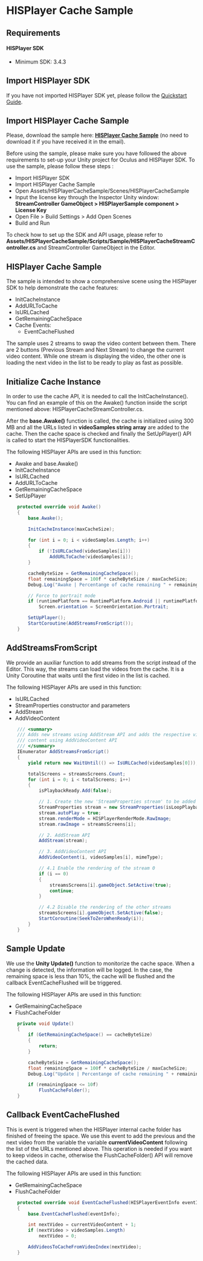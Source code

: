 # HISPlayer Cache Sample

## Requirements

#### HISPlayer SDK
- Minimum SDK: 3.4.3

## Import HISPlayer SDK
If you have not imported HISPlayer SDK yet, please follow the [Quickstart Guide](./setup-guide.md).

## Import HISPlayer Cache Sample
Please, download the sample here: [**HISPlayer Cache Sample**](https://downloads.hisplayer.com/Unity/AllPlatforms/HISPlayer_Cache_Sample.unitypackage) (no need to download it if you have received it in the email). 

Before using the sample, please make sure you have followed the above requirements to set-up your Unity project for Oculus and HISPlayer SDK. To use the sample, please follow these steps :
  - Import HISPlayer SDK
  - Import HISPlayer Cache Sample
  - Open Assets/HISPlayerCacheSample/Scenes/HISPlayerCacheSample
  - Input the license key through the Inspector Unity window: **StreamController GameObject > HISPlayerSample component > License Key**
  - Open File > Build Settings > Add Open Scenes
  - Build and Run

To check how to set up the SDK and API usage, please refer to **Assets/HISPlayerCacheSample/Scripts/Sample/HISPlayerCacheStreamController.cs** and StreamController GameObject in the Editor.


## HISPlayer Cache Sample

The sample is intended to show a comprehensive scene using the HISPlayer SDK to help demonstrate the cache features:

 * InitCacheInstance
 * AddURLToCache
 * IsURLCached
 * GetRemainingCacheSpace
 * Cache Events:
   * EventCacheFlushed

The sample uses 2 streams to swap the video content between them. There are 2 buttons (Previous Stream and Next Stream) to change the current video content. While one stream is 
displaying the video, the other one is loading the next video in the list to be ready to play as fast as possible.

## Initialize Cache Instance

In order to use the cache API, it is needed to call the InitCacheInstance(). You can find an example of this on the Awake() function inside the script mentioned above: HISPlayerCacheStreamController.cs.

After the **base.Awake()** function is called, the cache is initialized using 300 MB and all the URLs listed in **videoSamples string array** are added to the cache.
Then the cache space is checked and finally the SetUpPlayer() API is called to start the HISPlayerSDK functionalities.

The following HISPlayer APIs are used in this function:

* Awake and base.Awake()
* InitCacheInstance
* IsURLCached
* AddURLToCache
* GetRemainingCacheSpace
* SetUpPlayer

```C#
    protected override void Awake()
    {
        base.Awake();

        InitCacheInstance(maxCacheSize);

        for (int i = 0; i < videoSamples.Length; i++)
        {
            if (!IsURLCached(videoSamples[i]))
                AddURLToCache(videoSamples[i]);
        }

        cacheByteSize = GetRemainingCacheSpace();
        float remainingSpace = 100f * cacheByteSize / maxCacheSize;
        Debug.Log("Awake | Percentange of cache remaining " + remainingSpace + "%");

        // Force to portrait mode
        if (runtimePlatform == RuntimePlatform.Android || runtimePlatform == RuntimePlatform.IPhonePlayer)
            Screen.orientation = ScreenOrientation.Portrait;

        SetUpPlayer();
        StartCoroutine(AddStreamsFromScript());
    }
```

## AddStreamsFromScript

We provide an auxiliar function to add streams from the script instead of the Editor. This way, the streams can load the videos from the cache.
It is a Unity Coroutine that waits until the first video in the list is cached. 

The following HISPlayer APIs are used in this function:

* IsURLCached
* StreamProperties constructor and parameters
* AddStream
* AddVideoContent

```C#
    /// <summary>
    /// Adds new streams using AddStream API and adds the respective video
    /// content using AddVideoContent API
    /// </summary>
    IEnumerator AddStreamsFromScript()
    {
        yield return new WaitUntil(() => IsURLCached(videoSamples[0]));

        totalScreens = streamsScreens.Count;
        for (int i = 0; i < totalScreens; i++)
        {
            isPlaybackReady.Add(false);

            // 1. Create the new 'StreamProperties stream' to be added
            StreamProperties stream = new StreamProperties(isLoopPlaybackEnabled: true);
            stream.autoPlay = true;
            stream.renderMode = HISPlayerRenderMode.RawImage;
            stream.rawImage = streamsScreens[i];

            // 2. AddStream API
            AddStream(stream);

            // 3. AddVideoContent API
            AddVideoContent(i, videoSamples[i], mimeType);

            // 4.1 Enable the rendering of the stream 0 
            if (i == 0)
            {
                streamsScreens[i].gameObject.SetActive(true);
                continue;
            }

            // 4.2 Disable the rendering of the other streams
            streamsScreens[i].gameObject.SetActive(false);
            StartCoroutine(SeekToZeroWhenReady(i));
        }
    }
```

## Sample Update

We use the **Unity Update()** function to monitorize the cache space. When a change is detected, the information will be logged. 
In the case, the remaining space is less than 10%, the cache will be flushed and the callback EventCacheFlushed will be triggered.

The following HISPlayer APIs are used in this function:

* GetRemainingCacheSpace
* FlushCacheFolder

```C#
    private void Update()
    {
        if (GetRemainingCacheSpace() == cacheByteSize)
        {
            return;
        }

        cacheByteSize = GetRemainingCacheSpace();
        float remainingSpace = 100f * cacheByteSize / maxCacheSize;
        Debug.Log("Update | Percentange of cache remaining " + remainingSpace + "%");

        if (remainingSpace <= 10f)
            FlushCacheFolder();
    }
```

## Callback EventCacheFlushed

This is event is triggered when the HISPlayer internal cache folder has finished of freeing the space. We use this event to add the previous and the next video from the variable 
the variable **currentVideoContent** following the list of the URLs mentioned above. This operation is needed if you want to keep videos in cache, otherwise the FlushCacheFolder() API will remove the cached data.

The following HISPlayer APIs are used in this function:

* GetRemainingCacheSpace
* FlushCacheFolder

```C#
    protected override void EventCacheFlushed(HISPlayerEventInfo eventInfo)
    {
        base.EventCacheFlushed(eventInfo);

        int nextVideo = currentVideoContent + 1;
        if (nextVideo > videoSamples.Length)
            nextVideo = 0;

        AddVideosToCacheFromVideoIndex(nextVideo);
    }
```
